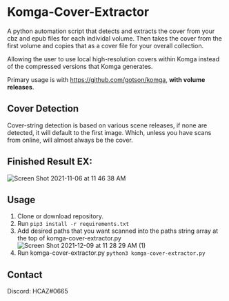 # Komga-Cover-Extractor
A python automation script that detects and extracts the cover from your cbz and epub files for each individal volume. 
Then takes the cover from the first volume and copies that as a cover file for your overall collection.

Allowing the user to use local high-resolution covers within Komga instead of the compressed versions that Komga generates.

Primary usage is with https://github.com/gotson/komga, **with volume releases**.

## Cover Detection
Cover-string detection is based on various scene releases, if none are detected, it will default to the first image. Which, unless you have scans from online, will almost always be the cover.

## Finished Result EX:
![Screen Shot 2021-11-06 at 11 46 38 AM](https://user-images.githubusercontent.com/8385256/140617357-245cb8e1-0622-45f3-be0b-291dfadcf8a7.png)

## Usage
1. Clone or download repository.
2. Run ```pip3 install -r requirements.txt```
3. Add desired paths that you want scanned into the paths string array at the top of komga-cover-extractor.py
![Screen Shot 2021-12-09 at 11 28 29 AM (1)](https://user-images.githubusercontent.com/8385256/145447043-150a9a96-f85b-4304-94f1-29b71383156b.png)
5. Run komga-cover-extractor.py ```python3 komga-cover-extractor.py```

## Contact
Discord: HCAZ#0665
